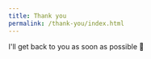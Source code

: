 ```yaml
---
title: Thank you
permalink: /thank-you/index.html
---
```


I'll get back to you as soon as possible 🙂
